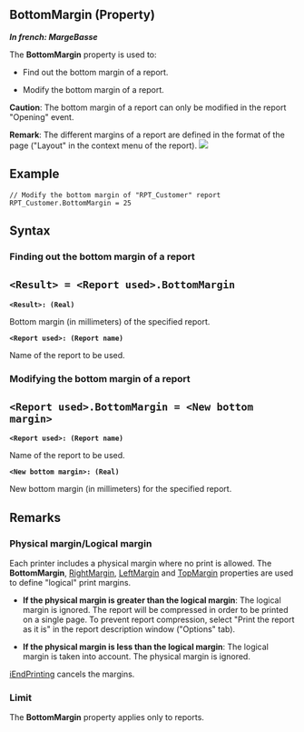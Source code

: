 


## BottomMargin (Property)

***In french: MargeBasse***
	



<a name="XUse"></a>
<a name="Use"></a>
<a name="description"></a>
The **BottomMargin** property is used to:

- Find out the bottom margin of a report.

- Modify the bottom margin of a report.




**Caution**: The bottom margin of a report can only be modified in the report "Opening" event.

**Remark**: The different margins of a report are defined in the format of the page ("Layout" in the context menu of the report).
![](https://doc.pcsoft.fr/en-US/images/image.awp?langid=3&name=MargeBasse%20-%20HC%20N%B0001.GIF)



<a name="Example1"></a>
<a name="sample_code"></a>

## Example


```wl
// Modify the bottom margin of "RPT_Customer" report
RPT_Customer.BottomMargin = 25
```

<a name="XSYNTAX"></a>
<a name="SYNTAX1"></a>

## Syntax

### Finding out the bottom margin of a report

`<Result> = <Report used>.BottomMargin`
---

**`<Result>: (Real)`**

Bottom margin (in millimeters) of the specified report.

**`<Report used>: (Report name)`**

Name of the report to be used.  


<a name="SYNTAX2"></a>

### Modifying the bottom margin of a report

`<Report used>.BottomMargin = <New bottom margin>`
---

**`<Report used>: (Report name)`**

Name of the report to be used.

**`<New bottom margin>: (Real)`**

New bottom margin (in millimeters) for the specified report.  



<a name="NOTE0"></a>
<a name="NOTE0_1"></a>

## Remarks


### Physical margin/Logical margin
<a name="physical_marginlogical_margin_ELTPARAGRAPHE000063"></a>

Each printer includes a physical margin where no print is allowed. The **BottomMargin**, [RightMargin](../Proprietes/2511053.md), [LeftMargin](../Proprietes/2511048.md) and [TopMargin](../Proprietes/2511043.md) properties are used to define "logical" print margins.

- **If the physical margin is greater than the logical margin**: The logical margin is ignored. The report will be compressed in order to be printed on a single page. To prevent report compression, select "Print the report as it is" in the report description window ("Options" tab).

- **If the physical margin is less than the logical margin**: The logical margin is taken into account. The physical margin is ignored.




[iEndPrinting](../WDLang5/3046053.md) cancels the margins.
<a name="NOTE0_2"></a>


### Limit
<a name="limit_ELTPARAGRAPHE000092"></a>

The **BottomMargin** property applies only to reports.


